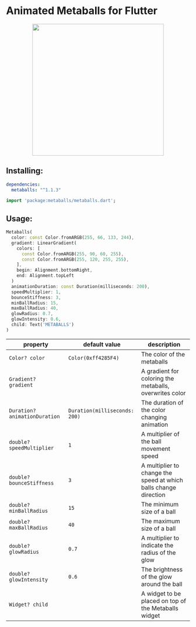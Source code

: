 <!-- 
This README describes the package. If you publish this package to pub.dev,
this README's contents appear on the landing page for your package.

For information about how to write a good package README, see the guide for
[writing package pages](https://dart.dev/guides/libraries/writing-package-pages). 

For general information about developing packages, see the Dart guide for
[creating packages](https://dart.dev/guides/libraries/create-library-packages)
and the Flutter guide for
[developing packages and plugins](https://flutter.dev/developing-packages). 
-->

# Animated Metaballs for Flutter

<p align="center">
  <img src="https://raw.githubusercontent.com/T99Rots/readme_data/main/flutter/metaballs/metaballs.webp" width="360px">
</p>

## Installing:
```yaml
dependencies:
  metaballs: "^1.1.3"
```
```dart
import 'package:metaballs/metaballs.dart';
```
## Usage:
```dart
Metaballs(
  color: const Color.fromARGB(255, 66, 133, 244),
  gradient: LinearGradient(
    colors: [
      const Color.fromARGB(255, 90, 60, 255),
      const Color.fromARGB(255, 120, 255, 255),
    ],
    begin: Alignment.bottomRight,
    end: Alignment.topLeft
  )
  animationDuration: const Duration(milliseconds: 200),
  speedMultiplier: 1,
  bounceStiffness: 3,
  minBallRadius: 15,
  maxBallRadius: 40,
  glowRadius: 0.7,
  glowIntensity: 0.6,
  child: Text('METABALLS')
)
```

| property                      | default value                 | description                                                      |
|-------------------------------|-------------------------------|------------------------------------------------------------------|
| `Color? color`                | `Color(0xff4285F4)`           | The color of the metaballs                                       |
| `Gradient? gradient`          |                               | A gradient for coloring the metaballs, overwrites color          |
| `Duration? animationDuration` | `Duration(milliseconds: 200)` | The duration of the color changing animation                     |
| `double? speedMultiplier`     | `1`                           | A multiplier of the ball movement speed                          |
| `double? bounceStiffness`     | `3`                           | A multiplier to change the speed at which balls change direction |
| `double? minBallRadius`       | `15`                          | The minimum size of a ball                                       |
| `double? maxBallRadius`       | `40`                          | The maximum size of a ball                                       |
| `double? glowRadius`          | `0.7`                         | A multiplier to indicate the radius of the glow                  |
| `double? glowIntensity`       | `0.6`                         | The brightness of the glow around the ball                       |
| `Widget? child`               |                               | A widget to be placed on top of the Metaballs widget             |
